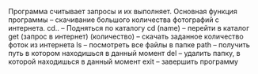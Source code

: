 Программа считывает запросы и их выполняет. Основная функция программы – скачивание большого количества фотографий с интернета. 
	cd.. – Подняться по каталогу
	cd (name) – перейти в каталог
	get (запрос в интернет) (количество) – скачать заданное количество фоток из интернета
	ls – посмотреть все файлы в папке
	path – получить путь в котором находишься в данный момент
	del – удалить папку, в которой находишься в данный момент
	exit – завершить программу
